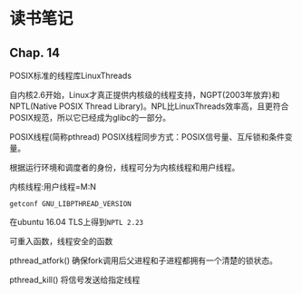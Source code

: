 # 读书笔记

## Chap. 14

POSIX标准的线程库LinuxThreads

自内核2.6开始，Linux才真正提供内核级的线程支持，NGPT(2003年放弃)和NPTL(Native POSIX Thread Library)。NPL比LinuxThreads效率高，且更符合POSIX规范，所以它已经成为glibc的一部分。

POSIX线程(简称pthread)
POSIX线程同步方式：POSIX信号量、互斥锁和条件变量。

根据运行环境和调度者的身份，线程可分为内核线程和用户线程。

内核线程:用户线程=M:N

```shell
getconf GNU_LIBPTHREAD_VERSION
```

在ubuntu 16.04 TLS上得到`NPTL 2.23`

可重入函数，线程安全的函数

pthread_atfork()
确保fork调用后父进程和子进程都拥有一个清楚的锁状态。

pthread_kill()
将信号发送给指定线程



